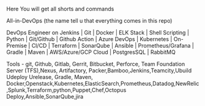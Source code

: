 Here You will get all shorts and commands 

All-in-DevOps (the name tell u that everything comes in this repo)

DevOps Engineer on Jenkins | Git | Docker | ELK Stack | Shell Scripting | Python | Git/Github | Github Action | Azure DevOps | Kubernetes | On-Premise | CI/CD | Terraform | SonarQube | Ansible | Prometheus/Grafana | Gradle | Maven | AWS/Azure/GCP Cloud | PostgresSQL | RabbitMQ

Tools - git, Github, Gitlab, Gerrit, Bitbucket, Perforce, Team Foundation Server (TFS),Nexus, Artifactory, Packer,Bamboo,Jenkins,Teamcity,Ubuild Udeploy Urelease, Gradle, Maven, Docker,Openstack,Kubernetes,ElasticSearch,Prometheus,Datadog,NewRelic,Splunk,Terraform,python,Puppet,Chef,Octopus Deploy,Ansible,SonarQube,jira

